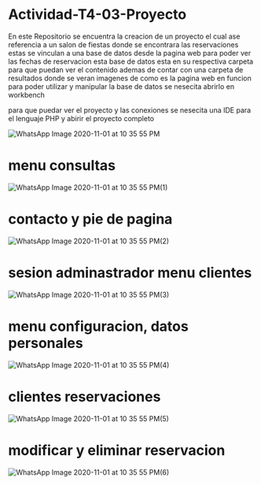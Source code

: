 # Actividad-T4-03-Proyecto
En este Repositorio se encuentra la creacion de un proyecto el cual ase referencia a un salon de fiestas donde se encontrara
las reservaciones estas se vinculan a una base de datos desde la pagina web para poder ver las fechas de reservacion 
esta base de datos esta en su respectiva carpeta para que puedan ver el contenido 
ademas de contar con una carpeta de resultados donde se veran imagenes de como es la pagina web en funcion
para poder utilizar y manipular la base de datos se nesecita abrirlo en workbench

para que puedar ver el proyecto y las conexiones 
se nesecita una IDE para el lenguaje PHP y abirir el proyecto completo

![WhatsApp Image 2020-11-01 at 10 35 55 PM](https://user-images.githubusercontent.com/72948830/97830899-1e0f7880-1c94-11eb-9e28-5e12767b5577.jpeg)

# menu consultas
![WhatsApp Image 2020-11-01 at 10 35 55 PM(1)](https://user-images.githubusercontent.com/72948830/97830904-223b9600-1c94-11eb-8eb9-8152b0db304c.jpeg)

# contacto y pie de pagina
![WhatsApp Image 2020-11-01 at 10 35 55 PM(2)](https://user-images.githubusercontent.com/72948830/97830907-24055980-1c94-11eb-8486-6a5158cf88ce.jpeg)

# sesion adminastrador menu clientes
![WhatsApp Image 2020-11-01 at 10 35 55 PM(3)](https://user-images.githubusercontent.com/72948830/97830910-2667b380-1c94-11eb-87ae-44bedd481bf7.jpeg)

# menu configuracion, datos personales 
![WhatsApp Image 2020-11-01 at 10 35 55 PM(4)](https://user-images.githubusercontent.com/72948830/97830914-28ca0d80-1c94-11eb-9dd1-a80dfa29f022.jpeg)

# clientes reservaciones 
![WhatsApp Image 2020-11-01 at 10 35 55 PM(5)](https://user-images.githubusercontent.com/72948830/97830917-2b2c6780-1c94-11eb-9e43-a1954b51a406.jpeg)

# modificar y eliminar reservacion
![WhatsApp Image 2020-11-01 at 10 35 55 PM(6)](https://user-images.githubusercontent.com/72948830/97830918-2d8ec180-1c94-11eb-9848-7cd6b2271be1.jpeg)

